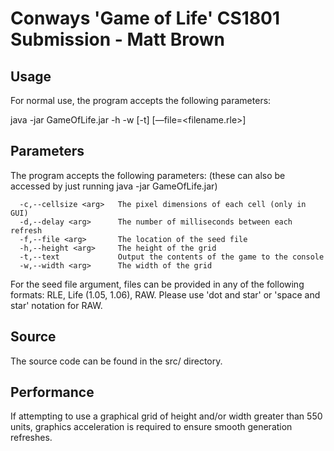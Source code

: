 # Conways 'Game of Life' CS1801 Submission - Matt Brown 

## Usage

For normal use, the program accepts the following parameters:

java -jar GameOfLife.jar -h <height> -w <width> [-t] [—file=<filename.rle>]

## Parameters

The program accepts the following parameters: (these can also be accessed by just running java -jar GameOfLife.jar)

      -c,--cellsize <arg>   The pixel dimensions of each cell (only in GUI)
      -d,--delay <arg>      The number of milliseconds between each refresh
      -f,--file <arg>       The location of the seed file
      -h,--height <arg>     The height of the grid
      -t,--text             Output the contents of the game to the console
      -w,--width <arg>      The width of the grid


For the seed file argument, files can be provided in any of the following formats: RLE, Life (1.05, 1.06), RAW. Please use 'dot and star' or 'space and star' notation for RAW.


## Source

The source code can be found in the src/ directory.

## Performance

If attempting to use a graphical grid of height and/or width greater than 550 units, graphics acceleration is required to ensure smooth generation refreshes.
